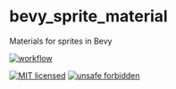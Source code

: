 <!-- cargo-sync-readme start -->

# bevy_sprite_material

Materials for sprites in Bevy

[![workflow](https://github.com/ManevilleF/bevy_sprite_material/actions/workflows/rust.yaml/badge.svg)](https://github.com/ManevilleF/bevy_sprite_material/actions/workflows/rust.yaml)

[![MIT licensed](https://img.shields.io/badge/license-MIT-blue.svg)](./LICENSE)
[![unsafe forbidden](https://img.shields.io/badge/unsafe-forbidden-success.svg)](https://github.com/rust-secure-code/safety-dance/)

<!-- cargo-sync-readme end -->
